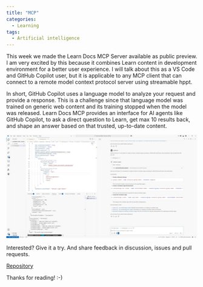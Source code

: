 ```yaml
---
title: "MCP"
categories:
  - Learning
tags:
  - Artificial intelligence
---
```


This week we made the Learn Docs MCP Server available as public preview. I am very excited by this because it combines Learn content in development environment for a better user experience. I will talk about this as a VS Code and GitHub Copilot user, but it is applicable to any MCP client that can connect to a remote model context protocol server using streamable hppt. 

In short, GitHub Copilot uses a language model to analyze your request and provide a response. This is a challenge since that language model was trained on generic web content and its training stopped when the model was released. Learn Docs MCP provides an interface for AI agents like GitHub Copilot, to ask a direct question to Learn, get max 10 results back, and shape an answer based on that trusted, up-to-date content. 

![img](../assets/images/2025-06-13-learn-docs-mcp-server.jpg)

Interested? Give it a try. And share feedback in discussion, issues and pull requests. 

[Repository](https://github.com/microsoftdocs/mcp)

Thanks for reading! :-)
